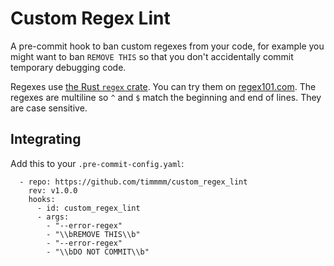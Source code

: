 # Custom Regex Lint

A pre-commit hook to ban custom regexes from your code, for example you might want to ban `REMOVE THIS` so that you don't accidentally commit temporary debugging code.

Regexes use [the Rust `regex` crate](https://docs.rs/regex/latest/regex/). You can try them on [regex101.com](https://regex101.com/). The regexes are multiline so `^` and `$` match the beginning and end of lines. They are case sensitive.

## Integrating

Add this to your `.pre-commit-config.yaml`:

```
  - repo: https://github.com/timmmm/custom_regex_lint
    rev: v1.0.0
    hooks:
      - id: custom_regex_lint
      - args:
        - "--error-regex"
        - "\\bREMOVE THIS\\b"
        - "--error-regex"
        - "\\bDO NOT COMMIT\\b"
```
